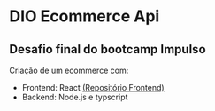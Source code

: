 # DIO Ecommerce Api

## Desafio final do bootcamp Impulso

Criação de um ecommerce com:
 - Frontend: React [(Repositório Frontend)](https://github.com/JoaoVictorGuiziGerardi/dio-ecommerce.git/)
 - Backend: Node.js e typscript
